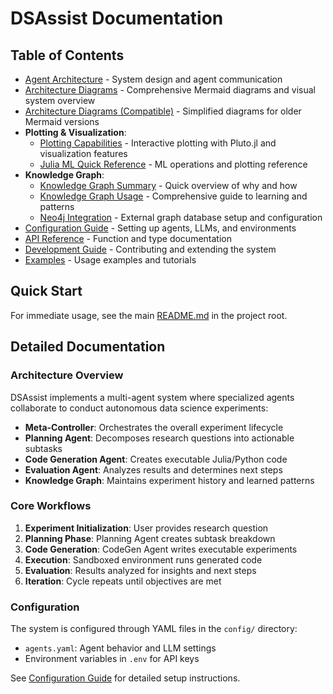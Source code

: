 # DSAssist Documentation

## Table of Contents

- [Agent Architecture](architecture.md) - System design and agent communication  
- [Architecture Diagrams](architecture_diagrams.md) - Comprehensive Mermaid diagrams and visual system overview
- [Architecture Diagrams (Compatible)](architecture_diagrams_compatible.md) - Simplified diagrams for older Mermaid versions
- **Plotting & Visualization**:
  - [Plotting Capabilities](plotting_capabilities.md) - Interactive plotting with Pluto.jl and visualization features
  - [Julia ML Quick Reference](julia_ml_quick_reference.md) - ML operations and plotting reference
- **Knowledge Graph**:
  - [Knowledge Graph Summary](knowledge_graph_summary.md) - Quick overview of why and how
  - [Knowledge Graph Usage](knowledge_graph_usage.md) - Comprehensive guide to learning and patterns
  - [Neo4j Integration](neo4j_integration.md) - External graph database setup and configuration
- [Configuration Guide](configuration.md) - Setting up agents, LLMs, and environments
- [API Reference](api.md) - Function and type documentation
- [Development Guide](development.md) - Contributing and extending the system
- [Examples](../examples/) - Usage examples and tutorials

## Quick Start

For immediate usage, see the main [README.md](../README.md) in the project root.

## Detailed Documentation

### Architecture Overview
DSAssist implements a multi-agent system where specialized agents collaborate to conduct autonomous data science experiments:

- **Meta-Controller**: Orchestrates the overall experiment lifecycle
- **Planning Agent**: Decomposes research questions into actionable subtasks
- **Code Generation Agent**: Creates executable Julia/Python code
- **Evaluation Agent**: Analyzes results and determines next steps
- **Knowledge Graph**: Maintains experiment history and learned patterns

### Core Workflows

1. **Experiment Initialization**: User provides research question
2. **Planning Phase**: Planning Agent creates subtask breakdown
3. **Code Generation**: CodeGen Agent writes executable experiments
4. **Execution**: Sandboxed environment runs generated code
5. **Evaluation**: Results analyzed for insights and next steps
6. **Iteration**: Cycle repeats until objectives are met

### Configuration
The system is configured through YAML files in the `config/` directory:
- `agents.yaml`: Agent behavior and LLM settings
- Environment variables in `.env` for API keys

See [Configuration Guide](configuration.md) for detailed setup instructions.